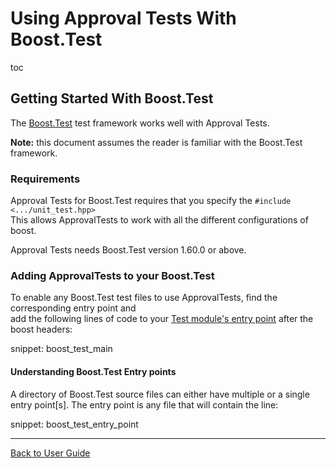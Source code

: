 <a id="top"></a>

# Using Approval Tests With Boost.Test


toc

## Getting Started With Boost.Test

The [Boost.Test](https://www.boost.org/doc/libs/1_72_0/libs/test/doc/html/index.html) test framework works well with Approval Tests.

**Note:** this document assumes the reader is familiar with the Boost.Test framework.

### Requirements

Approval Tests for Boost.Test requires that you specify the `#include <.../unit_test.hpp>`  
This allows ApprovalTests to work with all the different configurations of boost.  

Approval Tests needs Boost.Test version 1.60.0 or above.

### Adding ApprovalTests to your Boost.Test

To enable any Boost.Test test files to use ApprovalTests,
find the corresponding entry point and  
add the following lines of code to your [Test module's entry point](https://www.boost.org/doc/libs/1_72_0/libs/test/doc/html/boost_test/adv_scenarios/entry_point_overview.html) 
after the boost headers:

snippet: boost_test_main

#### Understanding Boost.Test Entry points

A directory of Boost.Test source files can either have multiple or a single entry point[s]. 
The entry point is any file that will contain the line:

snippet: boost_test_entry_point


---

[Back to User Guide](/doc/README.md#top)
